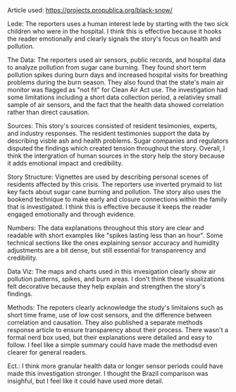 Article used: https://projects.propublica.org/black-snow/

Lede: The reporters uses a human interest lede by starting with the two sick children who were in the hospital. I think this is effective because it hooks the reader emotionally and clearly signals the story's focus on health and pollution.

The Data: The reporters used air sensors, public records, and hospital data to analyze pollution from sugar cane burning. They found short term pollution spikes during burn days and increased hospital visits for breathing problems during the burn season. They also found that the state's main air monitor was flagged as "not fit" for Clean Air Act use. The investigation had some limitations including a short data collection period, a relativley small sample of air sensors, and the fact that the health data showed correlation rather than direct causation. 

Sources: This story's sources consisted of resident tesimonies, experts, and industry responses. The resident testimonies support the data by describing visble ash and health problems. Sugar companies and regulators disputed the findings which created tension throughout the story. Overall, I think the intergration of human sources in the story help the story because it adds emotional impact and credibility.

Story Structure: Vignettes are used by describing personal scenes of residents affected by this crisis. The reporters use inverted prymaid to list key facts about sugar cane burning and pollution. The story also uses the bookend technique to make early and closure connections within the family that is investigated. I think this is effective because it keeps the reader engaged emotionally and through evidence.

Numbers: The data explanations throughout this story are clear and readable with short examples like "spikes lasting less than an hour". Some technical sections like the ones explaining sensor accuracy and humidity adjustments are a bit dense, but still essential for transpanrency and credibility. 

Data Viz: The maps and charts used in this invesigation clearly show air pollution patterns, spikes, and burn areas. I don't think these visualizations felt decorative because they help explain and strengthen the story's findings.

Methods: The repoters clearly acknowledge the study's limitaions such as short time frame, use of low cost sensors, and the difference between correlation and causation. They also published a separate methods response article to ensure transparency about their process. There wasn't a formal nerd box used, but their explanations were detailed and easy to follow. I feel like a simple summary could have made the methodsd even clearer for general readers.

Ect.: I think more granular health data or longer sensor periods could have made this investigation stronger. I thought the Brazil comparison was insighful, but I feel like it could have used more detail. 
